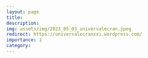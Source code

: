 ```yaml
---
layout: page
title:  
description: 
img: assets/img/2023_05_03_universalecran.jpeg
redirect: https://universalecranxxi.wordpress.com/
importance: 1
category: 
---
```


